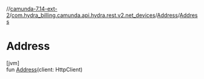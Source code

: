 //[camunda-7.14-ext-2](../../../index.md)/[com.hydra_billing.camunda.api.hydra.rest.v2.net_devices](../index.md)/[Address](index.md)/[Address](-address.md)

# Address

[jvm]\
fun [Address](-address.md)(client: HttpClient)
